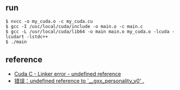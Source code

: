 ## run

```
$ nvcc -o my_cuda.o -c my_cuda.cu
$ gcc -I /usc/local/cuda/include -o main.o -c main.c
$ gcc -L /usr/local/cuda/lib64 -o main main.o my_cuda.o -lcuda -lcudart -lstdc++
$ ./main
```
## reference

- [Cuda C - Linker error - undefined reference](https://stackoverflow.com/questions/13553015/cuda-c-linker-error-undefined-reference)
- [错误：undefined reference to `__gxx_personality_v0' .](https://blog.csdn.net/tsaiyong_ahnselina/article/details/21198779)

